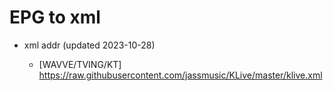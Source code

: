 # EPG to xml

* xml addr (updated 2023-10-28)

  - [WAVVE/TVING/KT]
    https://raw.githubusercontent.com/jassmusic/KLive/master/klive.xml

